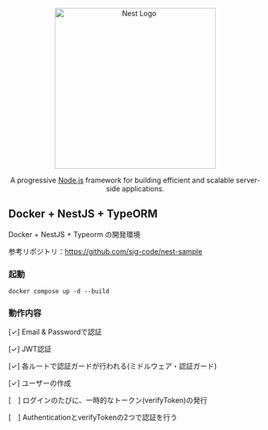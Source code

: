 <p align="center">
  <a href="http://nestjs.com/" target="blank"><img src="https://nestjs.com/img/logo_text.svg" width="320" alt="Nest Logo" /></a>
</p>

[circleci-image]: https://img.shields.io/circleci/build/github/nestjs/nest/master?token=abc123def456
[circleci-url]: https://circleci.com/gh/nestjs/nest

  <p align="center">A progressive <a href="http://nodejs.org" target="_blank">Node.js</a> framework for building efficient and scalable server-side applications.</p>

## Docker +  NestJS + TypeORM

Docker + NestJS + Typeorm の開発環境


参考リポジトリ：https://github.com/sig-code/nest-sample


### 起動
```
docker compose up -d --build
```

### 動作内容
[✓] Email & Passwordで認証

[✓] JWT認証

[✓] 各ルートで認証ガードが行われる(ミドルウェア・認証ガード)

[✓] ユーザーの作成

[　] ログインのたびに、一時的なトークン(verifyToken)の発行

[　] AuthenticationとverifyTokenの2つで認証を行う
